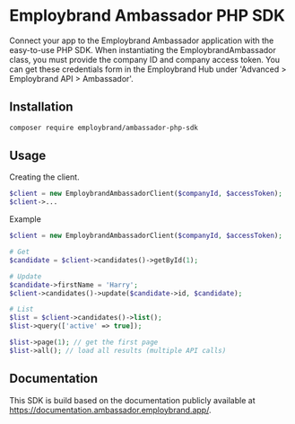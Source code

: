 # Employbrand Ambassador PHP SDK

Connect your app to the Employbrand Ambassador application with the easy-to-use PHP SDK. When instantiating the EmploybrandAmbassador class, you must provide the company ID and company access token. You can get these credentials form in the Employbrand Hub under 'Advanced > Employbrand API > Ambassador'.  

## Installation
```bash
composer require employbrand/ambassador-php-sdk
```

## Usage
Creating the client.
```php
$client = new EmploybrandAmbassadorClient($companyId, $accessToken);
$client->...
```

Example
```php
$client = new EmploybrandAmbassadorClient($companyId, $accessToken);

# Get
$candidate = $client->candidates()->getById(1);

# Update
$candidate->firstName = 'Harry';
$client->candidates()->update($candidate->id, $candidate);

# List
$list = $client->candidates()->list();
$list->query(['active' => true]);

$list->page(1); // get the first page
$list->all(); // load all results (multiple API calls)
```


## Documentation
This SDK is build based on the documentation publicly available at https://documentation.ambassador.employbrand.app/.
